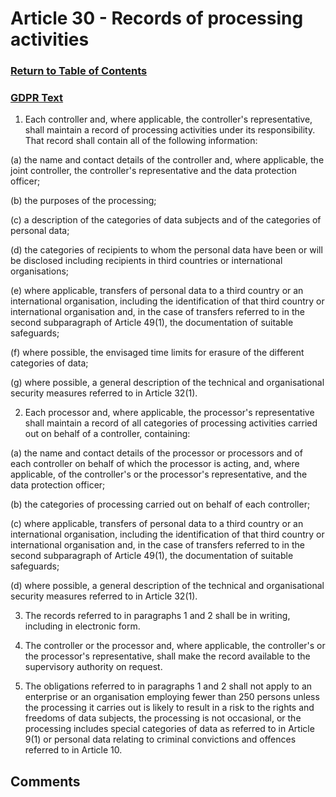 # Article 30 - Records of processing activities

### [Return to Table of Contents](https://github.com/mitmedialab/Consent-HackDay/blob/master/Legal/GDPR%20Markdown/Table%20of%20Contents.md)

### [GDPR Text](https://eur-lex.europa.eu/legal-content/EN/TXT/HTML/?uri=CELEX:32016R0679&from=EN#d1e3265-1-1)

1.   Each controller and, where applicable, the controller's representative, shall maintain a record of processing activities under its responsibility. That record shall contain all of the following information:

(a)
the name and contact details of the controller and, where applicable, the joint controller, the controller's representative and the data protection officer;

(b)
the purposes of the processing;

(c)
a description of the categories of data subjects and of the categories of personal data;

(d)
the categories of recipients to whom the personal data have been or will be disclosed including recipients in third countries or international organisations;

(e)
where applicable, transfers of personal data to a third country or an international organisation, including the identification of that third country or international organisation and, in the case of transfers referred to in the second subparagraph of Article 49(1), the documentation of suitable safeguards;

(f)
where possible, the envisaged time limits for erasure of the different categories of data;

(g)
where possible, a general description of the technical and organisational security measures referred to in Article 32(1).

2.   Each processor and, where applicable, the processor's representative shall maintain a record of all categories of processing activities carried out on behalf of a controller, containing:

(a)
the name and contact details of the processor or processors and of each controller on behalf of which the processor is acting, and, where applicable, of the controller's or the processor's representative, and the data protection officer;

(b)
the categories of processing carried out on behalf of each controller;

(c)
where applicable, transfers of personal data to a third country or an international organisation, including the identification of that third country or international organisation and, in the case of transfers referred to in the second subparagraph of Article 49(1), the documentation of suitable safeguards;

(d)
where possible, a general description of the technical and organisational security measures referred to in Article 32(1).

3.   The records referred to in paragraphs 1 and 2 shall be in writing, including in electronic form.

4.   The controller or the processor and, where applicable, the controller's or the processor's representative, shall make the record available to the supervisory authority on request.

5.   The obligations referred to in paragraphs 1 and 2 shall not apply to an enterprise or an organisation employing fewer than 250 persons unless the processing it carries out is likely to result in a risk to the rights and freedoms of data subjects, the processing is not occasional, or the processing includes special categories of data as referred to in Article 9(1) or personal data relating to criminal convictions and offences referred to in Article 10.


## Comments
